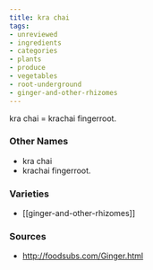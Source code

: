 ```yaml
---
title: kra chai
tags:
- unreviewed
- ingredients
- categories
- plants
- produce
- vegetables
- root-underground
- ginger-and-other-rhizomes
---
```

kra chai = krachai fingerroot.

### Other Names

* kra chai
* krachai fingerroot.

### Varieties

* [[ginger-and-other-rhizomes]]

### Sources
* http://foodsubs.com/Ginger.html
